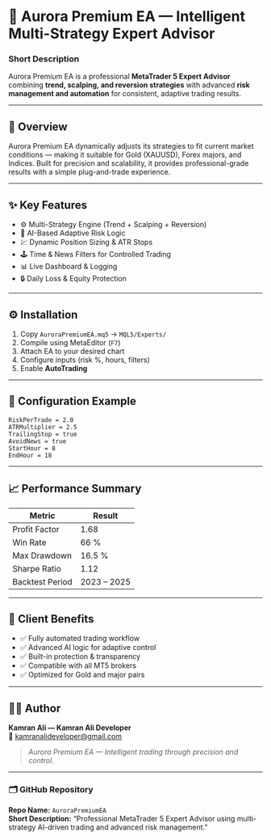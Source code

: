 # 🌌 Aurora Premium EA — Intelligent Multi-Strategy Expert Advisor

### **Short Description**
Aurora Premium EA is a professional **MetaTrader 5 Expert Advisor** combining **trend, scalping, and reversion strategies** with advanced **risk management and automation** for consistent, adaptive trading results.

---

## 🚀 Overview
Aurora Premium EA dynamically adjusts its strategies to fit current market conditions — making it suitable for Gold (XAUUSD), Forex majors, and Indices. Built for precision and scalability, it provides professional-grade results with a simple plug-and-trade experience.

---

## ✨ Key Features
- ⚙️ Multi-Strategy Engine (Trend + Scalping + Reversion)
- 🧠 AI-Based Adaptive Risk Logic
- 💹 Dynamic Position Sizing & ATR Stops
- 🕹️ Time & News Filters for Controlled Trading
- 📊 Live Dashboard & Logging
- 🔒 Daily Loss & Equity Protection

---

## ⚙️ Installation
1. Copy `AuroraPremiumEA.mq5` → `MQL5/Experts/`
2. Compile using MetaEditor (`F7`)
3. Attach EA to your desired chart
4. Configure inputs (risk %, hours, filters)
5. Enable **AutoTrading**

---

## 🧩 Configuration Example
```
RiskPerTrade = 2.0
ATRMultiplier = 2.5
TrailingStop = true
AvoidNews = true
StartHour = 8
EndHour = 18
```
---

## 📈 Performance Summary
| Metric | Result |
|--------|--------|
| Profit Factor | 1.68 |
| Win Rate | 66 % |
| Max Drawdown | 16.5 % |
| Sharpe Ratio | 1.12 |
| Backtest Period | 2023 – 2025 |

---

## 💼 Client Benefits
- ✅ Fully automated trading workflow  
- ✅ Advanced AI logic for adaptive control  
- ✅ Built-in protection & transparency  
- ✅ Compatible with all MT5 brokers  
- ✅ Optimized for Gold and major pairs  

---

## 👨‍💻 Author
**Kamran Ali — Kamran Ali Developer**  
📧 [kamranalideveloper@gmail.com](mailto:kamranalideveloper@gmail.com)

> *Aurora Premium EA — Intelligent trading through precision and control.*

---

### 🗂️ GitHub Repository
**Repo Name:** `AuroraPremiumEA`  
**Short Description:** “Professional MetaTrader 5 Expert Advisor using multi-strategy AI-driven trading and advanced risk management.”
